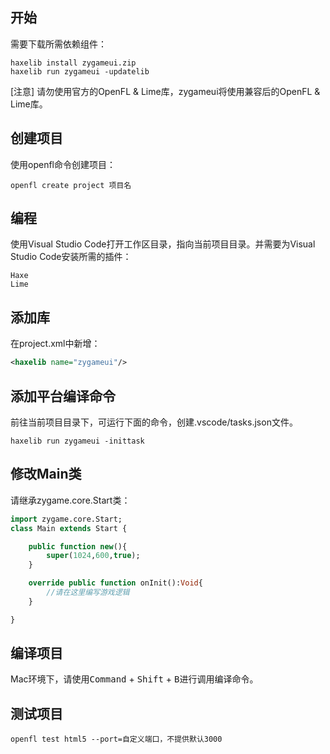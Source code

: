 ## 开始

需要下载所需依赖组件：

```shell
haxelib install zygameui.zip
haxelib run zygameui -updatelib
```

[注意] 请勿使用官方的OpenFL & Lime库，zygameui将使用兼容后的OpenFL & Lime库。

## 创建项目

使用openfl命令创建项目：

```shel
openfl create project 项目名
```

## 编程

使用Visual Studio Code打开工作区目录，指向当前项目目录。并需要为Visual Studio Code安装所需的插件：

``` shell
Haxe
Lime
```

## 添加库

在project.xml中新增：

```xml
<haxelib name="zygameui"/>
```

## 添加平台编译命令
前往当前项目目录下，可运行下面的命令，创建.vscode/tasks.json文件。
```shell
haxelib run zygameui -inittask
```

## 修改Main类

请继承zygame.core.Start类：

```haxe
import zygame.core.Start;
class Main extends Start {

    public function new(){
        super(1024,600,true);
    }

    override public function onInit():Void{
        //请在这里编写游戏逻辑
    }

}
```

## 编译项目

Mac环境下，请使用<kbd>Command</kbd> + <kbd>Shift</kbd> + <kbd>B</kbd>进行调用编译命令。

## 测试项目

```shel
openfl test html5 --port=自定义端口，不提供默认3000
```

